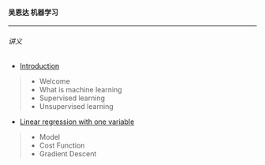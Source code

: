 #### 吴恩达 机器学习
----

###### 讲义

- [Introduction](讲义/1_Lecture1.pdf)
> - Welcome
> - What is machine learning
> - Supervised learning
> - Unsupervised learning

- [Linear regression with one variable](讲义/2_Lecture2.pdf)
> - Model
> - Cost Function
> - Gradient Descent


